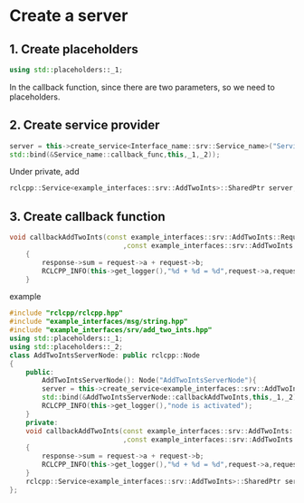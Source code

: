 # Create a server

## 1. Create placeholders

````cpp
using std::placeholders::_1;
````

In the callback function, since there are two parameters, so we need to placeholders.

## 2. Create service provider

````cpp
server = this->create_service<Interface_name::srv::Service_name>("Service_name",
std::bind(&Service_name::callback_func,this,_1,_2));      
````

Under private, add

````cpp
rclcpp::Service<example_interfaces::srv::AddTwoInts>::SharedPtr server;

````

## 3. Create callback function

````cpp
void callbackAddTwoInts(const example_interfaces::srv::AddTwoInts::Request::SharedPtr request
                            ,const example_interfaces::srv::AddTwoInts::Response::SharedPtr response)
    {
        response->sum = request->a + request->b;
        RCLCPP_INFO(this->get_logger(),"%d + %d = %d",request->a,request->b,response->sum);
    }
````

example

````cpp
#include "rclcpp/rclcpp.hpp"
#include "example_interfaces/msg/string.hpp"
#include "example_interfaces/srv/add_two_ints.hpp"
using std::placeholders::_1;
using std::placeholders::_2;
class AddTwoIntsServerNode: public rclcpp::Node
{   
    public:
        AddTwoIntsServerNode(): Node("AddTwoIntsServerNode"){
        server = this->create_service<example_interfaces::srv::AddTwoInts>("AddTwoInts",
        std::bind(&AddTwoIntsServerNode::callbackAddTwoInts,this,_1,_2));        
        RCLCPP_INFO(this->get_logger(),"node is activated");
    }
    private:
    void callbackAddTwoInts(const example_interfaces::srv::AddTwoInts::Request::SharedPtr request
                            ,const example_interfaces::srv::AddTwoInts::Response::SharedPtr response)
    {
        response->sum = request->a + request->b;
        RCLCPP_INFO(this->get_logger(),"%d + %d = %d",request->a,request->b,response->sum);
    }
    rclcpp::Service<example_interfaces::srv::AddTwoInts>::SharedPtr server;
};

````
